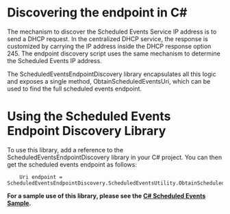# Discovering the endpoint in C#

The mechanism to discover the Scheduled Events Service IP address is to send a DHCP request. In the centralized DHCP service, the response is customized 
by carrying the IP address inside the DHCP response option 245. The endpoint discovery script uses the same mechanism to determine the Scheduled Events IP address.
 
 The ScheduledEventsEndpointDiscovery library encapsulates all this logic and exposes a single method, ObtainScheduledEventsUri, which can be used to find the full scheduled events endpoint. 

 # Using the Scheduled Events Endpoint Discovery Library

 To use this library, add a reference to the ScheduledEventsEndpointDiscovery library in your C# project. You can then get the scheduled events endpoint as follows: 

        Uri endpoint = ScheduledEventsEndpointDiscovery.ScheduledEventsUtility.ObtainScheduledEventsUri();


**For a sample use of this library, please see the [C# Scheduled Events Sample](../ScheduledEventsSample/Program.cs).** 
